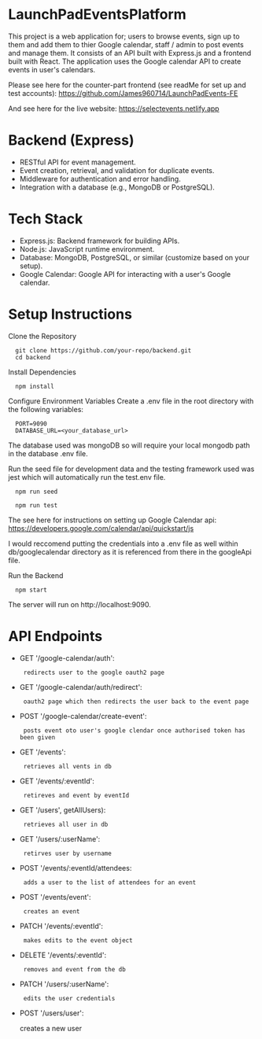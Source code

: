 # LaunchPadEventsPlatform

This project is a web application for; users to browse events, sign up to them and add them to thier Google calendar, staff / admin to post events and manage them. It consists of an API built with Express.js and a frontend built with React. The application uses the Google calendar API to create events in user's calendars.

Please see here for the counter-part frontend (see readMe for set up and test accounts): https://github.com/James960714/LaunchPadEvents-FE

And see here for the live website: https://selectevents.netlify.app

# Backend (Express)
- RESTful API for event management.
- Event creation, retrieval, and validation for duplicate events.
- Middleware for authentication and error handling.
- Integration with a database (e.g., MongoDB or PostgreSQL).


# Tech Stack
- Express.js: Backend framework for building APIs.
- Node.js: JavaScript runtime environment.
- Database: MongoDB, PostgreSQL, or similar (customize based on your setup).
- Google Calendar: Google API for interacting with a user's Google calendar.


# Setup Instructions

Clone the Repository

      git clone https://github.com/your-repo/backend.git
      cd backend
Install Dependencies

      npm install

Configure Environment Variables Create a .env file in the root directory with the following variables:

      PORT=9090
      DATABASE_URL=<your_database_url>

The database used was mongoDB so will require your local mongodb path in the database .env file.

Run the seed file for development data and the testing framework used was jest which will automatically run the test.env file. 
     
      npm run seed
      
      npm run test

The see here for instructions on setting up Google Calendar api: https://developers.google.com/calendar/api/quickstart/js

I would reccomend putting the credentials into a .env file as well within db/googlecalendar directory as it is referenced from there in the googleApi file. 


Run the Backend

      npm start

The server will run on http://localhost:9090.

# API Endpoints

- GET    '/google-calendar/auth':

       redirects user to the google oauth2 page

- GET    '/google-calendar/auth/redirect':

       oauth2 page which then redirects the user back to the event page

- POST   '/google-calendar/create-event':

       posts event oto user's google clendar once authorised token has been given

- GET    '/events':

       retrieves all vents in db

- GET    '/events/:eventId':

       retireves and event by eventId

- GET    '/users', getAllUsers):

       retrieves all user in db

- GET    '/users/:userName':

       retirves user by username

- POST   '/events/:eventId/attendees:

       adds a user to the list of attendees for an event

- POST   '/events/event':

       creates an event

- PATCH  '/events/:eventId':

       makes edits to the event object

- DELETE '/events/:eventId':

       removes and event from the db

- PATCH  '/users/:userName':

       edits the user credentials

- POST   '/users/user':

   creates a new user


